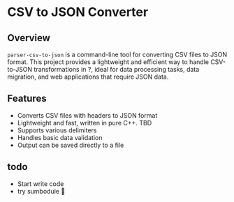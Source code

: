# CSV to JSON Converter

## Overview

`parser-csv-to-json` is a command-line tool for converting CSV files to JSON format. This project provides a lightweight and efficient way to handle CSV-to-JSON transformations in ?, ideal for data processing tasks, data migration, and web applications that require JSON data.

## Features

- Converts CSV files with headers to JSON format
- Lightweight and fast, written in pure C++. TBD
- Supports various delimiters
- Handles basic data validation
- Output can be saved directly to a file


## todo
- Start write code
- try sumbodule 
